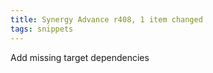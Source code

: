 ```yaml
---
title: Synergy Advance r408, 1 item changed
tags: snippets
---
```


Add missing target dependencies

